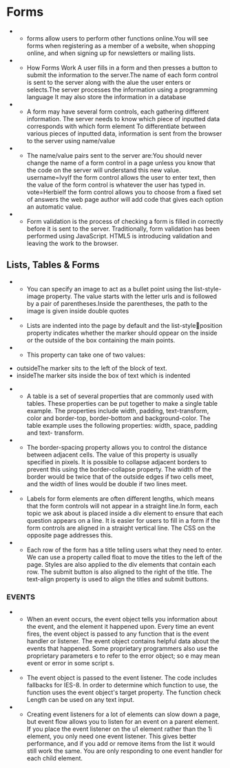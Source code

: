 # Forms 
* * forms  allow users to perform other functions online.You will see forms when registering as a member of a website, when shopping online, and when signing up for newsletters or mailing lists.

* * How Forms Work A user fills in a form and then presses a button to submit the information to the server.The name of each form control is sent to the server along with the alue the user enters or selects.The server processes the information using a programming language It may also store the information in a database
* * A form may have several form controls, each gathering different information.
The server needs to know which piece of inputted data corresponds with which form element To differentiate between various pieces of inputted data, information is sent from the browser to the server using name/value 
* * The name/value pairs sent to the server are:You should never change the name of a form control in a page unless you know that the code on the server will understand this new value. username=IvyIf the form control allows the user to enter text, then the value of the form control is whatever the user has typed in. vote=HerbieIf the form control allows you to choose from a fixed set of answers the web page author will add code that gives each option an automatic value.
* * Form validation is the process of checking a form is filled in correctly before it is sent to the server. Traditionally, form validation has been performed using JavaScript. HTML5 is introducing validation and  leaving the work to the browser.

## Lists, Tables & Forms
* * You can specify an image to act as a bullet point using the list-style-image property. The value starts with the letter urls  and is followed by a pair  of parentheses.Inside the parentheses, the path to the image is given inside double quotes
* * Lists are indented into the page  by default and the list-styleposition property indicates whether the marker should oppear on the inside or the outside of the box containing the main points.
* * This property can take one of two values:
- outsideThe marker sits to the left of the block of text.
- insideThe marker sits inside the box of text which is indented

* * A table is a set of several properties that are commonly used with tables. These properties can be put together to make a single table example. The properties include width, padding, text-transform, color and border-top, border-bottom and background-color. The table example uses the following properties: width, space, padding and text- transform.

* * The border-spacing property allows you to control the distance between adjacent cells. The value of this property is usually specified in pixels. It is possible to collapse adjacent borders to prevent this using the border-collapse property. The width of the border would be twice that of the outside edges if two cells meet, and the width of lines would be double if two lines meet.
 
* * Labels for form elements are often different lengths, which means that the form controls will not appear in a straight line.In form, each topic we ask  about is placed inside a div element to ensure that each question appears on a line. It is easier for users to fill in a form if the form controls are aligned in a straight vertical line. The CSS on the opposite page addresses this.

* * Each row of the form has a title telling users what they need to  enter. We can use a property called  float to move the titles to the left of the page. Styles are also applied to the  div elements that contain each row. The submit button is also aligned to the right of the title. The text-align property is used to align the titles and submit buttons.

### EVENTS

* * When an event occurs, the event object tells  you information about the event, and the  element it happened upon. Every time an event fires, the  event object is passed to any function that is the event  handler or listener. The event object contains helpful data about the events that happened. Some  proprietary programmers also use the  proprietary parameters e to refer to the  error object; so e may mean  event or error in some script s.
* * The event object is passed to the event listener. The code includes fallbacks for IES-8. In order to determine which function to use, the function uses the event object's target property. The function check Length can be used on any text input.

* * Creating event listeners for a lot of elements can slow down a page, but event flow allows you to listen for an event on a parent element. If you place the event listener on the u1  element rather than the 1i  element,  you only need one event listener. This gives better performance, and if you add or remove items from the list it would still work the same. You are only responding to one event handler for each child element.